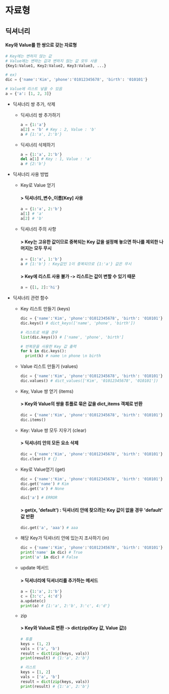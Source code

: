 자료형
========

딕셔너리
----------
#### Key와 Value를 한 쌍으로 갖는 자료형
```python
# Key에는 변하지 않는 값
# Value에는 변하는 값과 변하지 않는 값 모두 사용
{Key1:Value1, Key2:Value2, Key3:Value3, ...}
```
```python
# ex)
dic = {'name':'Kim', 'phone':'01012345678', 'birth': '010101'}
```
```python
# Value에 리스트 넣을 수 있음
a = {'a': [1, 2, 3]}
```

* 딕셔너리 쌍 추가, 삭제
  + 딕셔너리 쌍 추가하기
    ```python
    a = {1:'a'}
    a[2] = 'b' # Key : 2, Value : 'b'
    a # {1:'a', 2:'b'}
    ```

  + 딕셔너리 삭제하기
    ```python
    a = {1:'a', 2:'b'}
    del a[1] # Key : 1, Value : 'a'
    a # {2:'b'}
    ```

* 딕셔너리 사용 방법
  + Key로 Value 얻기
    #### > 딕셔너리_변수_이름[Key] 사용
    ```python
    a = {1:'a', 2:'b'}
    a[1] # 'a'
    a[2] # 'b'
    ```

  + 딕셔너리 주의 사항
    #### > Key는 고유한 값이므로 중복되는 Key 값을 설정해 놓으면 하나를 제외한 나머지는 모두 무시
    ```python
    a = {1:'a', 1:'b'}
    a # {1:'b'} : Key값인 1이 중복되므로 {1:'a'} 값은 무시
    ```

    #### > Key에 리스트 사용 불가 -> 리스트는 값이 변할 수 있기 때문
    ```python
    a = {[1, 2]:'hi'}
    ```
    
* 딕셔너리 관련 함수
  + Key 리스트 만들기 (keys)
    ```python
    dic = {'name':'Kim', 'phone':'01012345678', 'birth': '010101'}
    dic.keys() # dict_keys(['name', 'phone', 'birth'])
    ```
    ```python
    # 리스트로 바꿀 경우
    list(dic.keys()) # ['name', 'phone', 'birth']
    ```
    ```python
    # 반복문을 사용한 Key 값 출력
    for k in dic.keys():
      print(k) # name \n phone \n birth
    ```

  + Value 리스트 만들기 (values)
    ```python
    dic = {'name':'Kim', 'phone':'01012345678', 'birth': '010101'}
    dic.values() # dict_values(['Kim', '01012345678', '010101'])
    ```
    
  + Key, Value 쌍 얻기 (items)
    #### > Key와 Value의 쌍을 튜플로 묶은 값을 dict_items 객체로 반환
    ```python
    dic = {'name':'Kim', 'phone':'01012345678', 'birth': '010101'}
    dic.items()
    ```
    
  + Key: Value 쌍 모두 지우기 (clear)
    #### > 딕셔너리 안의 모든 요소 삭제
    ```python
    dic = {'name':'Kim', 'phone':'01012345678', 'birth': '010101'}
    dic.clear() # {}
    ```
    
  + Key로 Value얻기 (get)
    ```python
    dic = {'name':'Kim', 'phone':'01012345678', 'birth': '010101'}
    dic.get('name') # Kim
    dic.get('a') # None

    dic['a'] # ERROR
    ```
    #### > get(x, 'default') : 딕셔너리 안에 찾으려는 Key 값이 없을 경우 'default' 값 반환
    ```python
    dic.get('a', 'aaa') # aaa
    ```
    
  + 해당 Key가 딕셔너리 안에 있는지 조사하기 (in)
    ```python
    dic = {'name':'Kim', 'phone':'01012345678', 'birth': '010101'}
    print('name' in dic) # True
    print('a' in dic) # False
    ```
    
  + update 메서드
    #### > 딕셔너리에 딕셔너리를 추가하는 메서드
    ```python
    a = {1:'a', 2:'b'}
    c = {3:'c', 4:'d'}
    a.update(c)
    print(a) # {1:'a', 2:'b', 3:'c', 4:'d'}
    ```

  + zip
    #### > Key와 Value로 변환 -> dict(zip(Key 값, Value 값))
    ```python
    # 튜플
    keys = (1, 2)
    vals = ('a', 'b')
    result = dict(zip(keys, vals))
    print(result) # {1:'a', 2:'b'}
    ```
    ```python
    # 리스트
    keys = [1, 2]
    vals = ['a', 'b']
    result = dict(zip(keys, vals))
    print(result) # {1:'a', 2:'b'}
    ```